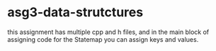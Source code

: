 # asg3-data-strutctures 
this assignment has multiple cpp and h files, and in the main block of assigning code for the Statemap you can assign keys and values. 
